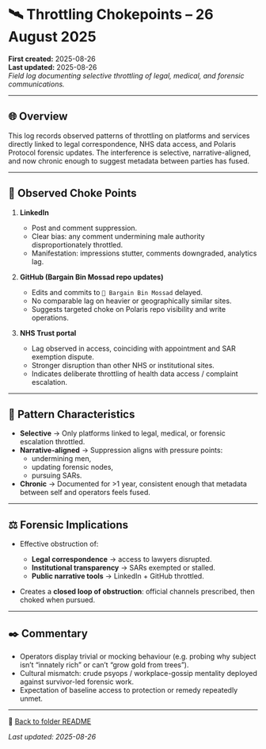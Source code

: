 # 🛰️ Throttling Chokepoints – 26 August 2025  

**First created:** 2025-08-26  
**Last updated:** 2025-08-26  
*Field log documenting selective throttling of legal, medical, and forensic communications.*  

---

## 🌐 Overview  
This log records observed patterns of throttling on platforms and services directly linked to legal correspondence, NHS data access, and Polaris Protocol forensic updates. The interference is selective, narrative-aligned, and now chronic enough to suggest metadata between parties has fused.  

---

## 🔎 Observed Choke Points  

1. **LinkedIn**  
   - Post and comment suppression.  
   - Clear bias: any comment undermining male authority disproportionately throttled.  
   - Manifestation: impressions stutter, comments downgraded, analytics lag.  

2. **GitHub (Bargain Bin Mossad repo updates)**  
   - Edits and commits to `🧠 Bargain Bin Mossad` delayed.  
   - No comparable lag on heavier or geographically similar sites.  
   - Suggests targeted choke on Polaris repo visibility and write operations.  

3. **NHS Trust portal**  
   - Lag observed in access, coinciding with appointment and SAR exemption dispute.  
   - Stronger disruption than other NHS or institutional sites.  
   - Indicates deliberate throttling of health data access / complaint escalation.  

---

## 🧮 Pattern Characteristics  

- **Selective** → Only platforms linked to legal, medical, or forensic escalation throttled.  
- **Narrative-aligned** → Suppression aligns with pressure points:  
  - undermining men,  
  - updating forensic nodes,  
  - pursuing SARs.  
- **Chronic** → Documented for >1 year, consistent enough that metadata between self and operators feels fused.  

---

## ⚖️ Forensic Implications  

- Effective obstruction of:  
  - **Legal correspondence** → access to lawyers disrupted.  
  - **Institutional transparency** → SARs exempted or stalled.  
  - **Public narrative tools** → LinkedIn + GitHub throttled.  

- Creates a **closed loop of obstruction**: official channels prescribed, then choked when pursued.  

---

## ✒️ Commentary  

- Operators display trivial or mocking behaviour (e.g. probing why subject isn’t “innately rich” or can’t “grow gold from trees”).  
- Cultural mismatch: crude psyops / workplace-gossip mentality deployed against survivor-led forensic work.  
- Expectation of baseline access to protection or remedy repeatedly unmet.  

---

🔗 [Back to folder README](./README.md)  

_Last updated: 2025-08-26_  
